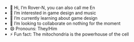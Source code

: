- 👋 Hi, I’m Rover-N, you can also call me En
- 👀 I’m interested in game design and music
- 🌱 I’m currently learning about game design
- 💞️ I’m looking to collaborate on nothing for the moment
- 😄 Pronouns: They/Him
- ⚡ Fun fact: The mitochondria is the powerhouse of the cell

<!---
Rover-N/Rover-N is a ✨ special ✨ repository because its `README.md` (this file) appears on your GitHub profile.
You can click the Preview link to take a look at your changes.
--->
